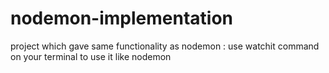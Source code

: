 # nodemon-implementation
project which gave same functionality as nodemon : use watchit command on your terminal to use it like nodemon 
